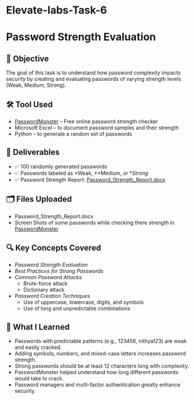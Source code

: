 # Elevate-labs-Task-6
# Password Strength Evaluation
## 📌 Objective
The goal of this task is to understand how password complexity impacts security by creating and evaluating passwords of varying strength levels (Weak, Medium, Strong).

## 🛠 Tool Used
- [PasswordMonster](https://www.passwordmonster.com/) – Free online password strength checker
- Microsoft Excel – to document password samples and their strength
- Python – to generate a random set of passwords

## 📄 Deliverables
- ✅ 100 randomly generated passwords
- ✅ Passwords labeled as *Weak, **Medium, or **Strong*
- ✅ Password Strength Report: [Password_Strength_Report.docx](Password_Strength_Report.docx)

## 🗂 Files Uploaded
- Password_Strength_Report.docx
- Screen Shots of some passwords while checking there strength in [PasswordMonster](https://www.passwordmonster.com/)
  
## 🔍 Key Concepts Covered
- *Password Strength Evaluation*
- *Best Practices for Strong Passwords*
- *Common Password Attacks*
  - Brute-force attack
  - Dictionary attack
- *Password Creation Techniques*
  - Use of uppercase, lowercase, digits, and symbols
  - Use of long and unpredictable combinations

## 🧠 What I Learned
- Passwords with predictable patterns (e.g., 123456, nithya123) are weak and easily cracked.
- Adding symbols, numbers, and mixed-case letters increases password strength.
- Strong passwords should be at least 12 characters long with complexity.
- PasswordMonster helped understand how long different passwords would take to crack.
- Password managers and multi-factor authentication greatly enhance security.
